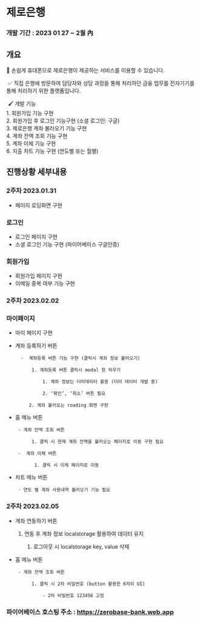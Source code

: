 
#    제로은행

###  개발 기간 : 2023 01 27 ~ 2월 內

## 개요

🏧 손쉽게 휴대폰으로 제로은행이 제공하는 서비스를 이용할 수 있습니다.  

 ✅ 직접 은행에 방문하여 담당자와 상담 과정을 통해 처리하던 금융 업무를 전자기기를 통해 
     처리하기 위한 플랫폼입니다.  

 🖌️ 개발 기능 <br>
    1. 회원가입 기능 구현 <br>
    2. 회원가입 후 로그인  기능구현 (소셜 로그인: 구글) <br>
    3. 제로은행 계좌 불러오기 기능 구현 <br>
    4. 계좌 잔액 조회 기능 구현 <br>
    5. 계좌 이체 기능 구현 <br>
    6. 지출 차트 기능 구현 (연도별 또는 월별) <br>

## 진행상황 세부내용


### 2주차 2023.01.31

- 페이지 로딩화면 구현

### 로그인

- 로그인 페이지 구현
- 소셜 로그인 기능 구현 (파이어베이스 구글인증)

### 회원가입

- 회원가입 페이지 구현
- 이메일 중복 여부 기능 구현

### 2주차 2023.02.02

### 마이페이지

- 마이 페이지 구현
- 계좌 등록하기 버튼

        -  계좌등록 버튼 기능 구현 (클릭시 계좌 정보 불러오기)

            1. 계좌등록 버튼 클릭시 modal 창 띄우기 

                1. 계좌 정보는 더미데이터 활용 (더미 데이터 개발 중)

                2. ‘확인’, ‘취소’ 버튼 필요

           2. 계좌 불러오는 roading 화면 구현

- 홈 메뉴 버튼

       - 계좌 잔액 조회 버튼 

            1. 클릭 시 현재 계좌 잔액을 불러오는 페이지로 이동 구현 필요

       -  계좌 이체 버튼

             1. 클릭 시 이체 페이지로 이동

- 차트 메뉴 버튼

       - 연도 별 계좌 사용내역 불러오기 기능 필요
       
### 2주차 2023.02.05

- 계좌 연동하기 버튼

     1. 연동 후 계좌 정보 localstorage 활용하여 데이터 유지

          1. 로그아웃 시 localstorage key, value 삭제

- 홈 메뉴 버튼

       - 계좌 잔액 조회 버튼 

            1. 클릭 시 2차 비밀번호 (button 활용한 6자리 UI)

                - 2차 비밀번호 123456 고정

### 파이어베이스 호스팅 주소 : https://zerobase-bank.web.app

